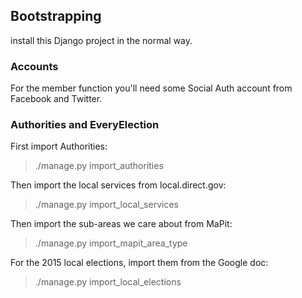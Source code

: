 
## Bootstrapping

install this Django project in the normal way.

### Accounts

For the member function you'll need some Social Auth account from Facebook and Twitter.

### Authorities and EveryElection

First import Authorities:

> ./manage.py import_authorities

Then import the local services from local.direct.gov:

> ./manage.py import_local_services

Then import the sub-areas we care about from MaPit:

> ./manage.py import_mapit_area_type

For the 2015 local elections, import them from the Google doc:

> ./manage.py import_local_elections
